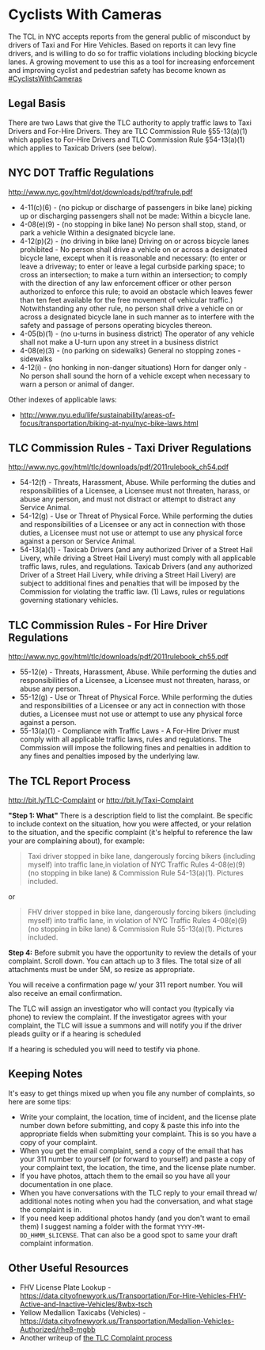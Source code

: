 # Cyclists With Cameras

The TCL in NYC accepts reports from the general public of misconduct by drivers of Taxi and For Hire Vehicles. Based on reports it can levy fine drivers, and is willing to do so for traffic violations including blocking bicycle lanes. A growing movement to use this as a tool for increasing enforcement and improving cyclist and pedestrian safety has become known as [#CyclistsWithCameras](https://twitter.com/hashtag/CyclistswithCameras?src=hash)

## Legal Basis

There are two Laws that give the TLC authority to apply traffic laws to Taxi Drivers and For-Hire Drivers. They are TLC Commission Rule §55-13(a)(1) which applies to For-Hire Drivers and TLC Commission Rule §54-13(a)(1) which applies to Taxicab Drivers (see below). 

## NYC DOT Traffic Regulations

http://www.nyc.gov/html/dot/downloads/pdf/trafrule.pdf

* 4-11(c)(6) - (no pickup or discharge of passengers in bike lane) picking up or discharging passengers shall not be made: Within a bicycle lane.
* 4-08(e)(9) - (no stopping in bike lane)  No person shall stop, stand, or park a vehicle Within a designated bicycle lane.
* 4-12(p)(2) - (no driving in bike lane) Driving on or across bicycle lanes prohibited - No person shall drive a vehicle on or across a designated bicycle lane, except when it is reasonable and necessary: (to enter or leave a driveway; to enter or leave a legal curbside parking space;  to cross an intersection; to make a turn within an intersection; to comply with the direction of any law enforcement officer or other person authorized to enforce this rule; to avoid an obstacle which leaves fewer than ten feet available for the free movement of vehicular traffic.) Notwithstanding any other rule, no person shall drive a vehicle on or across a designated bicycle lane in such manner as to interfere with the safety and passage of persons operating bicycles thereon.
* 4-05(b)(1) - (no u-turns in business district) The operator of any vehicle shall not make a U-turn upon any street in a business district
* 4-08(e)(3) - (no parking on sidewalks) General no stopping zones - sidewalks
* 4-12(i) - (no honking in non-danger situations) Horn for danger only - No person shall sound the horn of a vehicle except when necessary to warn a person or animal of danger.

Other indexes of applicable laws:

* http://www.nyu.edu/life/sustainability/areas-of-focus/transportation/biking-at-nyu/nyc-bike-laws.html

## TLC Commission Rules - Taxi Driver Regulations

http://www.nyc.gov/html/tlc/downloads/pdf/2011rulebook_ch54.pdf

* 54-12(f) - Threats, Harassment, Abuse. While performing the duties and responsibilities of
a Licensee, a Licensee must not threaten, harass, or abuse any person, and must
not distract or attempt to distract any Service Animal.
* 54-12(g) - Use or Threat of Physical Force. While performing the duties and
responsibilities of a Licensee or any act in connection with those duties, a
Licensee must not use or attempt to use any physical force against a person or
Service Animal.
* 54-13(a)(1) - Taxicab Drivers (and any authorized Driver of a
Street Hail Livery, while driving a Street Hail Livery) must comply with all
applicable traffic laws, rules, and regulations. Taxicab Drivers (and any
authorized Driver of a Street Hail Livery, while driving a Street Hail Livery) are
subject to additional fines and penalties that will be imposed by the Commission
for violating the traffic law. (1) Laws, rules or regulations governing stationary vehicles. 

## TLC Commission Rules - For Hire Driver Regulations

http://www.nyc.gov/html/tlc/downloads/pdf/2011rulebook_ch55.pdf

* 55-12(e) - Threats, Harassment, Abuse. While performing the duties and responsibilities of
a Licensee, a Licensee must not threaten, harass, or abuse any person.
* 55-12(g) - Use or Threat of Physical Force. While performing the duties and
responsibilities of a Licensee or any act in connection with those duties, a
Licensee must not use or attempt to use any physical force against a person.
* 55-13(a)(1) - Compliance with Traffic Laws - A For-Hire Driver must comply with all
applicable traffic laws, rules and regulations. The Commission will impose the
following fines and penalties in addition to any fines and penalties imposed by the
underlying law.

## The TCL Report Process

http://bit.ly/TLC-Complaint or http://bit.ly/Taxi-Complaint

**"Step 1: What"** There is a description field to list the complaint. Be specific to include context on the situation, how you were affected, or your relation to the situation, and the specific complaint (it's helpful to reference the law your are complaining about), for example:

> Taxi driver stopped in bike lane, dangerously forcing bikers (including myself) into traffic lane,in violation of NYC Traffic Rules 4-08(e)(9) (no stopping in bike lane) & Commission Rule 54-13(a)(1). Pictures included.

or 

> FHV driver stopped in bike lane, dangerously forcing bikers (including myself) into traffic lane, in violation of NYC Traffic Rules 4-08(e)(9) (no stopping in bike lane) & Commission Rule 55-13(a)(1). Pictures included.

**Step 4:** Before submit you have the opportunity to review the details of your complaint. Scroll down. You can attach up to 3 files. The total size of all attachments must be under 5M, so resize as appropriate.

You will receive a confirmation page w/ your 311 report number. You will also receive an email confirmation.

The TLC will assign an investigator who will contact you (typically via phone) to review the complaint. If the investigator agrees with your complaint, the TLC will issue a summons and will notify you if the driver pleads guilty or if a hearing is scheduled

If a hearing is scheduled you will need to testify via phone.

## Keeping Notes

It's easy to get things mixed up when you file any number of complaints, so here are some tips:

* Write your complaint, the location, time of incident, and the license plate number down before submitting, and copy & paste this info into the appropriate fields when submitting your complaint. This is so you have a copy of your complaint.
* When you get the email complaint, send a copy of the email that has your 311 number to yourself (or forward to yourself) and paste a copy of your complaint text, the location, the time, and the license plate number. 
* If you have photos, attach them to the email so you have all your documentation in one place.
* When you have conversations with the TLC reply to your email thread w/ additional notes noting when you had the conversation, and what stage the complaint is in.
* If you need keep additional photos handy (and you don't want to email them) I suggest naming a folder with the format `YYYY-MM-DD_HHMM_$LICENSE`. That can also be a good spot to same your draft complaint information.

## Other Useful Resources

* FHV License Plate Lookup - https://data.cityofnewyork.us/Transportation/For-Hire-Vehicles-FHV-Active-and-Inactive-Vehicles/8wbx-tsch
* Yellow Medallion Taxicabs (Vehicles) - https://data.cityofnewyork.us/Transportation/Medallion-Vehicles-Authorized/rhe8-mgbb
* Another writeup of [the TLC Complaint process](http://bit.ly/1lyjrPj)